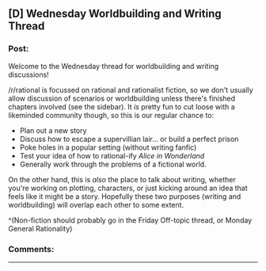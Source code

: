 ## [D] Wednesday Worldbuilding and Writing Thread

### Post:

Welcome to the Wednesday thread for worldbuilding and writing discussions!

/r/rational is focussed on rational and rationalist fiction, so we don't usually allow discussion of scenarios or worldbuilding unless there's finished chapters involved (see the sidebar).  It *is* pretty fun to cut loose with a likeminded community though, so this is our regular chance to:

* Plan out a new story
* Discuss how to escape a supervillian lair... or build a perfect prison
* Poke holes in a popular setting (without writing fanfic)
* Test your idea of how to rational-ify *Alice in Wonderland*
* Generally work through the problems of a fictional world.

On the other hand, this is *also* the place to talk about writing, whether you're working on plotting, characters, or just kicking around an idea that feels like it might be a story. Hopefully these two purposes (writing and worldbuilding) will overlap each other to some extent.

^(Non-fiction should probably go in the Friday Off-topic thread, or Monday General Rationality)

### Comments:

---

